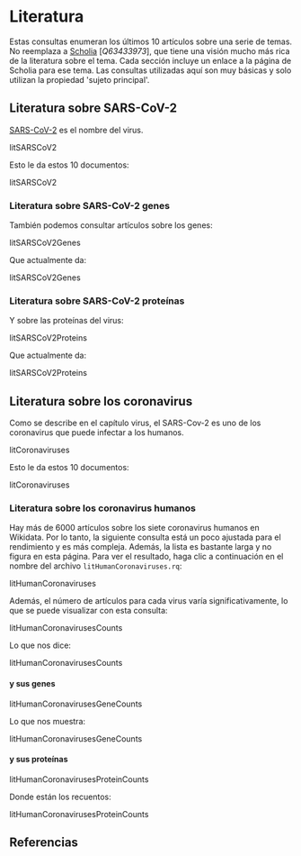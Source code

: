 # Literatura

Estas consultas enumeran los últimos 10 <topic>artículos</topic> sobre una serie de temas. No reemplaza a [Scholia](https://tools.wmflabs.org/scholia/) [<cite>Q63433973</cite>], que tiene una visión mucho más rica de la <topic>literatura</topic> sobre el tema. Cada sección incluye un enlace a la página de Scholia para ese tema. Las consultas utilizadas aquí son muy básicas y solo utilizan la propiedad 'sujeto principal'.

## Literatura sobre SARS-CoV-2

[SARS-CoV-2](https://tools.wmflabs.org/scholia/topic/Q82069695) es el nombre del virus.

<sparql>litSARSCoV2</sparql>

Esto le da estos 10 documentos:

<out limit="10">litSARSCoV2</out>

### Literatura sobre SARS-CoV-2 genes

También podemos consultar artículos sobre los genes:

<sparql>litSARSCoV2Genes</sparql>

Que actualmente da:

<out limit="10">litSARSCoV2Genes</out>

### Literatura sobre SARS-CoV-2 proteínas

Y sobre las proteínas del virus:

<sparql>litSARSCoV2Proteins</sparql>

Que actualmente da:

<out limit="10">litSARSCoV2Proteins</out>

## Literatura sobre los coronavirus

Como se describe en el capítulo <xref>virus</xref>, el SARS-Cov-2 es uno de los coronavirus que puede infectar a los humanos.

<sparql>litCoronaviruses</sparql>

Esto le da estos 10 documentos:

<out limit="10">litCoronaviruses</out>

### Literatura sobre los coronavirus humanos

Hay más de 6000 artículos sobre los siete coronavirus humanos en Wikidata. Por lo tanto, la siguiente consulta está un poco ajustada para el rendimiento y es más compleja. Además, la lista es bastante larga y no figura en esta página.
Para ver el resultado, haga clic a continuación en el nombre del archivo `litHumanCoronaviruses.rq`:

<sparql>litHumanCoronaviruses</sparql>

Además, el número de artículos para cada virus varía significativamente, lo que se puede visualizar con esta consulta:

<sparql>litHumanCoronavirusesCounts</sparql>

Lo que nos dice:

<out>litHumanCoronavirusesCounts</out>

#### y sus genes

<sparql>litHumanCoronavirusesGeneCounts</sparql>

Lo que nos muestra:

<out>litHumanCoronavirusesGeneCounts</out>

#### y sus proteínas

<sparql>litHumanCoronavirusesProteinCounts</sparql>

Donde están los recuentos:

<out>litHumanCoronavirusesProteinCounts</out>

## Referencias

<references/>
